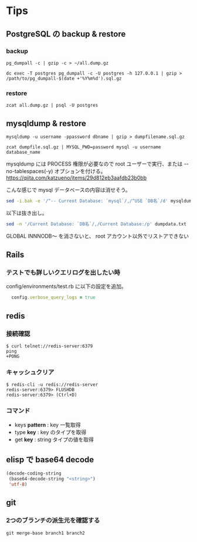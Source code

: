# Tips

## PostgreSQL の backup & restore

### backup

```
pg_dumpall -c | gzip -c > ~/all.dump.gz

dc exec -T postgres pg_dumpall -c -U postgres -h 127.0.0.1 | gzip > /path/to/pg_dumpall-$(date +'%Y%m%d').sql.gz
```

### restore

```
zcat all.dump.gz | psql -U postgres
```

## mysqldump & restore

```
mysqldump -u username -ppassword dbname | gzip > dumpfilename.sql.gz

zcat dumpfile.sql.gz | MYSQL_PWD=password mysql -u username database_name
```

mysqldump には PROCESS 権限が必要なので root ユーザーで実行、または --no-tablespaces(-y) オプションを付ける。
https://qiita.com/katzueno/items/29d812eb3aafdb23b0bb

こんな感じで mysql データベースの内容は消せそう。

```sh
sed -i.bak -e '/^-- Current Database: `mysql`/,/^USE `DB名`/d' mysqldump-xxxx.sql
```

以下は抜き出し。

```sh
sed -n '/Current Database: `DB名`/,/Current Database:/p' dumpdata.txt
```

GLOBAL INNNODB〜 を消さないと、 root アカウント以外でリストアできない

## Rails

### テストでも詳しいクエリログを出したい時

config/environments/test.rb に以下の設定を追加。

```ruby
  config.verbose_query_logs = true
```

## redis

### 接続確認

```
$ curl telnet://redis-server:6379
ping
+PONG
```

### キャッシュクリア

```
$ redis-cli -u redis://redis-server
redis-server:6379> FLUSHDB
redis-server:6379> (Ctrl+D)
```

### コマンド

- keys **pattern** : key 一覧取得
- type **key** : key のタイプを取得
- get **key** : string タイプの値を取得

## elisp で base64 decode

```lisp
(decode-coding-string
 (base64-decode-string "<string>")
 'utf-8)
```

## git

### 2つのブランチの派生元を確認する

```shell
git merge-base branch1 branch2
```
